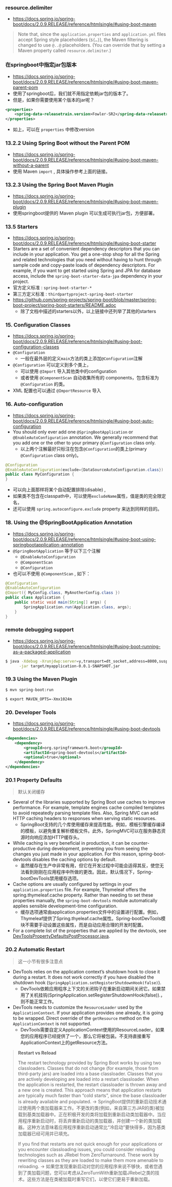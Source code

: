 

### resource.delimiter

- <https://docs.spring.io/spring-boot/docs/2.0.9.RELEASE/reference/htmlsingle/#using-boot-maven>

> Note that, since the `application.properties` and `application.yml` files
> accept Spring style placeholders (`${…​}`),
> the Maven filtering is changed to use `@..@` placeholders.
> (You can override that by setting a Maven property called `resource.delimiter`.)

### 在springboot中指定jar包版本

- <https://docs.spring.io/spring-boot/docs/2.0.9.RELEASE/reference/htmlsingle/#using-boot-maven-parent-pom>
- 使用了springboot后，我们就不用指定依赖jar包的版本了。
- 但是，如果你需要使用某个版本的jar呢？

```xml
<properties>
    <spring-data-releasetrain.version>Fowler-SR2</spring-data-releasetrain.version>
</properties>
```

- 如上，可以在 `properties` 中修改version

### 13.2.2 Using Spring Boot without the Parent POM

- <https://docs.spring.io/spring-boot/docs/2.0.9.RELEASE/reference/htmlsingle/#using-boot-maven-without-a-parent>
- 使用 Maven `import` , 具体操作参考上面的链接。

### 13.2.3 Using the Spring Boot Maven Plugin

- <https://docs.spring.io/spring-boot/docs/2.0.9.RELEASE/reference/htmlsingle/#using-boot-maven-plugin>
- 使用springboot提供的 Maven plugin 可以生成可执行jar包，方便部署。

### 13.5 Starters

- <https://docs.spring.io/spring-boot/docs/2.0.9.RELEASE/reference/htmlsingle/#using-boot-starter>
- Starters are a set of convenient dependency descriptors that you can include in your application. You get a one-stop shop for all the Spring and related technologies that you need without having to hunt through sample code and copy-paste loads of dependency descriptors. For example, if you want to get started using Spring and JPA for database access, include the `spring-boot-starter-data-jpa` dependency in your project.
- 官方定义标准  : `spring-boot-starter-*`
- 第三方定义标准 : `thirdpartyproject-spring-boot-starter`
- <https://github.com/spring-projects/spring-boot/blob/master/spring-boot-project/spring-boot-starters/README.adoc>
    - 除了文档中描述的starters以外，以上链接中还列举了其他的starters

### 15. Configuration Classes

- <https://docs.spring.io/spring-boot/docs/2.0.9.RELEASE/reference/htmlsingle/#using-boot-configuration-classes>
- `@Configuration`
    - 一般在最外层的定义`main`方法的类上添加`@Configuration`注解
- `@Configuration` 可以定义到多个类上，
    - 可以使用 `@Import` 导入其他类中的configuration
    - 或者使用 `@ComponentScan` 自动收集所有的 components，包含标准为 `@Configuration` 的类。
- XML 配置也可以通过 `@ImportResource` 导入

### 16. Auto-configuration

- <https://docs.spring.io/spring-boot/docs/2.0.9.RELEASE/reference/htmlsingle/#using-boot-auto-configuration>
- You should only ever add one `@SpringBootApplication` or `@EnableAutoConfiguration` annotation. We generally recommend that you add one or the other to your primary `@Configuration` class only.
    - 以上两个注解最好只标注在包含`@Configuration`的类上(primary `@Configuration` class only)。

```java
@Configuration
@EnableAutoConfiguration(exclude={DataSourceAutoConfiguration.class})
public class MyConfiguration {
}
```

- 可以向上面那样将某个自动配置排除(disable) ,
- 如果类不包含在classpath中，可以使用`excludeName`属性，值是类的完全限定名，
- 还可以使用 `spring.autoconfigure.exclude` property 来达到同样的目的。

### 18. Using the @SpringBootApplication Annotation

- <https://docs.spring.io/spring-boot/docs/2.0.9.RELEASE/reference/htmlsingle/#using-boot-using-springbootapplication-annotation>
- `@SpringBootApplication` 等于以下三个注解
    - `@EnableAutoConfiguration`
    - `@ComponentScan`
    - `@Configuration`
- 也可以不使用 `@ComponentScan` , 如下：

```java
@Configuration
@EnableAutoConfiguration
@Import({ MyConfig.class, MyAnotherConfig.class })
public class Application {
    public static void main(String[] args) {
        SpringApplication.run(Application.class, args);
    }
}
```

### remote debugging support

- <https://docs.spring.io/spring-boot/docs/2.0.9.RELEASE/reference/htmlsingle/#using-boot-running-as-a-packaged-application>

```sh
$ java -Xdebug -Xrunjdwp:server=y,transport=dt_socket,address=8000,suspend=n \
      -jar target/myapplication-0.0.1-SNAPSHOT.jar
```

### 19.3 Using the Maven Plugin

```sh
$ mvn spring-boot:run

$ export MAVEN_OPTS=-Xmx1024m
```

### 20. Developer Tools

- <https://docs.spring.io/spring-boot/docs/2.0.9.RELEASE/reference/htmlsingle/#using-boot-devtools>

```xml
<dependencies>
    <dependency>
        <groupId>org.springframework.boot</groupId>
        <artifactId>spring-boot-devtools</artifactId>
        <optional>true</optional>
    </dependency>
</dependencies>
```

### 20.1 Property Defaults

> 默认关闭缓存

- Several of the libraries supported by Spring Boot use caches to improve performance. For example, template engines cache compiled templates to avoid repeatedly parsing template files. Also, Spring MVC can add HTTP caching headers to responses when serving static resources.
    - SpringBoot支持的几个库使用缓存来提高性能。例如，模板引擎缓存编译的模板，以避免重复解析模板文件。此外，SpringMVC可以在服务静态资源时向响应添加HTTP缓存头。
- While caching is very beneficial in production, it can be counter-productive during development, preventing you from seeing the changes you just made in your application. For this reason, spring-boot-devtools disables the caching options by default.
    - 虽然缓存在生产中非常有用，但它在开发过程中可能会适得其反，使您无法看到刚刚在应用程序中所做的更改。因此，默认情况下，Spring-bootDevTools禁用缓存选项。
- Cache options are usually configured by settings in your `application.properties` file. For example, Thymeleaf offers the spring.thymeleaf.cache property. Rather than needing to set these properties manually, the `spring-boot-devtools` module automatically applies sensible development-time configuration.
    - 缓存选项通常由application.properties文件中的设置进行配置。例如，Thymeleaf提供了Spring.thyeleaf.cache属性。Spring-bootDevTools模块不需要手动设置这些属性，而是自动应用合理的开发时配置。
- For a complete list of the properties that are applied by the devtools, see  [DevToolsPropertyDefaultsPostProcessor.java](https://github.com/spring-projects/spring-boot/blob/v2.0.9.RELEASE/spring-boot-project/spring-boot-devtools/src/main/java/org/springframework/boot/devtools/env/DevToolsPropertyDefaultsPostProcessor.java).


### 20.2 Automatic Restart

> 这一小节有很多注意点


- DevTools relies on the application context’s shutdown hook to close it during a restart. It does not work correctly if you have disabled the shutdown hook (`SpringApplication.setRegisterShutdownHook(false)`).
    - DevTools依赖应用程序上下文的关闭钩子在重新启动期间关闭它。如果禁用了关机挂钩(SpringApplication.setRegisterShutdownHook(false)).，则不能正常工作。
- DevTools needs to customize the `ResourceLoader` used by the `ApplicationContext`. If your application provides one already, it is going to be wrapped. Direct override of the `getResource` method on the `ApplicationContext` is not supported.
    - DevTools需要自定义ApplicationContext使用的ResourceLoader。如果您的应用程序已经提供了一个，那么它将被包装。不支持直接重写ApplicationContext上的getResource方法。

> **Restart vs Reload**
>
> The restart technology provided by Spring Boot works by using two classloaders. Classes that do not change (for example, those from third-party jars) are loaded into a base classloader. Classes that you are actively developing are loaded into a restart classloader. When the application is restarted, the restart classloader is thrown away and a new one is created. This approach means that application restarts are typically much faster than “cold starts”, since the base classloader is already available and populated.  ->  SpringBoot提供的重新启动技术通过使用两个类加载器来工作。不更改的类(例如，来自第三方JAR的类)被加载到基类加载器中。正在积极开发的类将加载到重新启动类加载器中。当应用程序重新启动时，将丢弃重新启动的类加载器，并创建一个新的类加载器。这种方法意味着应用程序重新启动通常比“冷启动”要快得多，因为基类加载器已经可用并已填充。
> 
> If you find that restarts are not quick enough for your applications or you encounter classloading issues, you could consider reloading technologies such as JRebel from ZeroTurnaround. These work by rewriting classes as they are loaded to make them more amenable to reloading.  ->  如果您发现重新启动对您的应用程序来说不够快，或者您遇到了类加载问题，您可以考虑从ZeroTurnWith重新加载JRebel之类的技术。这些方法是在类被加载时重写它们，以使它们更易于重新加载。
















